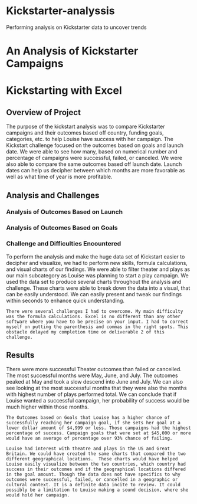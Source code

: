 # Kickstarter-analyssis
Performing analysis on Kickstarter data to uncover trends
# An Analysis of Kickstarter Campaigns
# Kickstarting with Excel
## Overview of Project
The purpose of the kickstart analysis was to compare Kickstarter campaigns and their outcomes based off country, funding goals, categories, etc. to help Louise have success with her campaign.  The Kickstart challenge focused on the outcomes based on goals and launch date. We were able to see how many, based on numerical number and percentage of campaigns were successful, failed, or canceled. We were also able to compare the same outcomes based off launch date. Launch dates can help us decipher between which months are more favorable as well as what time of year is more profitable. 
## Analysis and Challenges
### Analysis of Outcomes Based on Launch
### Analysis of Outcomes Based on Goals
### Challenge and Difficulties Encountered
To perform the analysis and make the huge data set of Kickstart easier to decipher and visualize, we had to perform new skills, formula calculations, and visual charts of our findings. We were able to filter theater and plays as our main subcategory as Louise was planning to start a play campaign. We used the data set to produce several charts throughout the analysis and challenge. These charts were able to break down the data into a visual, that can be easily understood. We can easily present and tweak our findings within seconds to enhance quick understanding. 

	There were several challenges I had to overcome. My main difficulty was the formula calculations. Excel is no different than any other software where you have to be precise on your input. I had to correct myself on putting the parenthesis and commas in the right spots. This obstacle delayed my completion time on deliverable 2 of this challenge. 
## Results
There were more successful Theater outcomes than failed or cancelled. The most successful months were May, June, and July. The outcomes peaked at May and took a slow descend into June and July. We can also see looking at the most successful months that they were also the months with highest number of plays performed total. We can conclude that if Louise wanted a successful campaign, her probability of success would be much higher within those months. 

	The Outcomes based on Goals that Louise has a higher chance of successfully reaching her campaign goal, if she sets her goal at a lower dollar amount of $4,999 or less. Those campaigns had the highest percentage of success. Campaign goals that were set at $45,000 or more would have an average of percentage over 93% chance of failing. 
	
	Louise had interest with theatre and plays in the US and Great Britain. We could have created the same charts that compared the two different geographical locations.  These charts would have helped Louise easily visualize between the two countries, which country had success in their outcomes and if the geographical locations differed in the goal amount. Though the data does not have specifics to why outcomes were successful, failed, or cancelled in a geographic or cultural context. It is a definite data incite to review. It could possibly be a limitation to Louise making a sound decision, where she would hold her campaign. 
